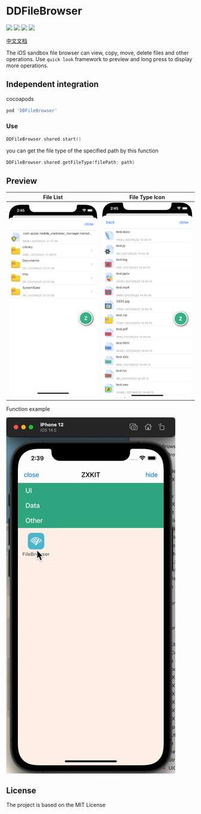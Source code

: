 # DDFileBrowser

![](https://img.shields.io/badge/CocoaPods-supported-brightgreen) ![](https://img.shields.io/badge/Swift-5.0-brightgreen) ![](https://img.shields.io/badge/License-MIT-brightgreen) ![](https://img.shields.io/badge/version-iOS11.0-brightgreen)

[中文文档](https://ddceo.com/blog/1295.html)

The iOS sandbox file browser can view, copy, move, delete files and other operations. Use `quick look` framework to preview and long press to display more operations.

## Independent integration

cocoapods

```ruby
pod 'DDFileBrowser'
```

### Use

```swift
DDFileBrowser.shared.start()
```

you can get the file type of the specified path by this function

```swift
DDFileBrowser.shared.getFileType(filePath: path)
```


## Preview

|File List|File Type Icon|
|----|----|
|![](./preview/demo2.png)|![](./preview/demo1.png)|

Function example

![](./preview/preview.gif)

## License

The project is based on the MIT License
